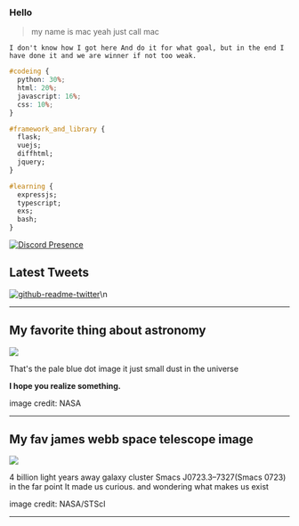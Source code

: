 ### Hello

> my name is mac yeah just call mac




```
I don't know how I got here And do it for what goal, but in the end I have done it and we are winner if not too weak.
```

```css
#codeing {
  python: 30%;
  html: 20%;
  javascript: 16%;
  css: 10%;
}

#framework_and_library {
  flask;
  vuejs;
  diffhtml;
  jquery;
}

#learning {
  expressjs;
  typescript;
  exs;
  bash;
}
```

[![Discord Presence](https://lanyard.cnrad.dev/api/829156179803504670?theme=dark&bg=f7c1f3&borderRadius=35px)]()



## Latest Tweets


  [![github-readme-twitter](https://github-readme-twitter.gazf.vercel.app/api?id=Ifeeling_2008&layout=wide)](https://twitter.com/mokkapps)\n






---


My favorite thing about astronomy
---
>>> 
![](https://d2pn8kiwq2w21t.cloudfront.net/original_images/jpegPIA00452.jpg)
 
 
That's the pale blue dot image it just small dust in the universe



**I hope you realize something.**

image credit: NASA



---


My fav james webb space telescope image
---

>>> 
![](STScI-01G8H1NK4W8CJYHF2DDFD1W0DQ.png)



4 billion light years away galaxy cluster Smacs J0723.3–7327(Smacs 0723) in the far point It made us curious. and wondering what makes us exist


image credit: NASA/STScI


---




